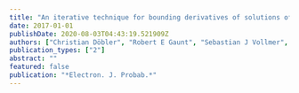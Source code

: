 ```yaml
---
title: "An iterative technique for bounding derivatives of solutions of Stein equations"
date: 2017-01-01
publishDate: 2020-08-03T04:43:19.521909Z
authors: ["Christian Döbler", "Robert E Gaunt", "Sebastian J Vollmer", " Others"]
publication_types: ["2"]
abstract: ""
featured: false
publication: "*Electron. J. Probab.*"
---
```


